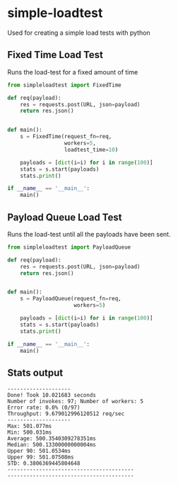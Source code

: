 # simple-loadtest

Used for creating a simple load tests with python

## Fixed Time Load Test
Runs the load-test for a fixed amount of time

```python
from simpleloadtest import FixedTime

def req(payload):
    res = requests.post(URL, json=payload)
    return res.json()


def main():
    s = FixedTime(request_fn=req,
                  workers=5,
                  loadtest_time=10)

    payloads = [dict(i=i) for i in range(100)]
    stats = s.start(payloads)
    stats.print()

if __name__ == '__main__':
    main()
```

## Payload Queue Load Test
Runs the load-test until all the payloads have been sent.

```python
from simpleloadtest import PayloadQueue

def req(payload):
    res = requests.post(URL, json=payload)
    return res.json()


def main():
    s = PayloadQueue(request_fn=req,
                     workers=5)

    payloads = [dict(i=i) for i in range(100)]
    stats = s.start(payloads)
    stats.print()

if __name__ == '__main__':
    main()
```

## Stats output
```
--------------------
Done! Took 10.021683 seconds
Number of invokes: 97; Number of workers: 5
Error rate: 0.0% (0/97)
Throughput: 9.679012996120512 req/sec
--------------------
Max: 501.077ms
Min: 500.031ms
Average: 500.3540309278351ms
Median: 500.13300000000004ms
Upper 90: 501.0534ms
Upper 99: 501.07508ms
STD: 0.3806369445804648
----------------------------------------
----------------------------------------

```